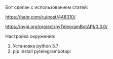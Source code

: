 Бот сделан с использованием статей:

https://habr.com/ru/post/448310/

https://pypi.org/project/pyTelegramBotAPI/0.3.0/

Настройка окружения:
1) Установка python 3.7
2) pip install pytelegrambotapi
